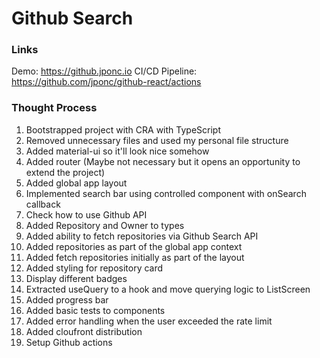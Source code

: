 # Github Search

### Links
Demo: https://github.jponc.io
CI/CD Pipeline: https://github.com/jponc/github-react/actions

### Thought Process

1. Bootstrapped project with CRA with TypeScript
2. Removed unnecessary files and used my personal file structure
3. Added material-ui so it'll look nice somehow
4. Added router (Maybe not necessary but it opens an opportunity to extend the project)
5. Added global app layout
6. Implemented search bar using controlled component with onSearch callback
7. Check how to use Github API
8. Added Repository and Owner to types
9. Added ability to fetch repositories via Github Search API
10. Added repositories as part of the global app context
11. Added fetch repositories initially as part of the layout
12. Added styling for repository card
13. Display different badges
14. Extracted useQuery to a hook and move querying logic to ListScreen
15. Added progress bar
16. Added basic tests to components
17. Added error handling when the user exceeded the rate limit
18. Added cloufront distribution
19. Setup Github actions
